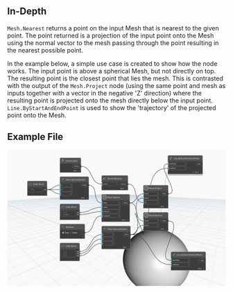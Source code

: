 ## In-Depth
`Mesh.Nearest` returns a point on the input Mesh that is nearest to the given point. The point returned is a projection of the input point onto the Mesh using the normal vector to the mesh passing through the point resulting in the nearest possible point.  

In the example below, a simple use case is created to show how the node works. The input point is above a spherical Mesh, but not directly on top. The resulting point is the closest point that lies the mesh. This is contrasted with the output of the `Mesh.Project` node (using the same point and mesh as inputs together with a vector in the negative 'Z' direction) where the resulting point is projected onto the mesh directly below the input point. `Line.ByStartAndEndPoint` is used to show the 'trajectory' of the projected point onto the Mesh.

## Example File

![Example](./Autodesk.DesignScript.Geometry.Mesh.Nearest_img.jpg)